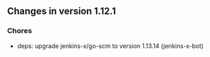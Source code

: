 
## Changes in version 1.12.1

### Chores

* deps: upgrade jenkins-x/go-scm to version 1.13.14 (jenkins-x-bot)
